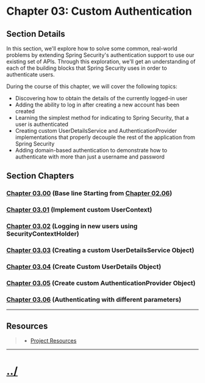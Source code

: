 # Chapter 03: Custom Authentication


## Section Details
In this section, we'll explore how to solve some common, real-world problems
by extending Spring Security's authentication support to use our existing set of APIs.
Through this exploration, we'll get an understanding of each of the building blocks
that Spring Security uses in order to authenticate users.



During the course of this chapter, we will cover the following topics:

* Discovering how to obtain the details of the currently logged-in user
* Adding the ability to log in after creating a new account has been created
* Learning the simplest method for indicating to Spring Security, that a user is authenticated
* Creating custom UserDetailsService and AuthenticationProvider implementations that properly decouple the rest of the application from Spring Security
* Adding domain-based authentication to demonstrate how to authenticate with more than just a username and password


## Section Chapters

### [Chapter 03.00](./chapter03.00/) (Base line Starting from [Chapter 02.06](./../chapter02/chapter02.06/))

### [Chapter 03.01](./chapter03.01/) (Implement custom UserContext)

### [Chapter 03.02](./chapter03.02/) (Logging in new users using SecurityContextHolder)

### [Chapter 03.03](./chapter03.03/) (Creating a custom UserDetailsService Object)

### [Chapter 03.04](./chapter03.04/) (Create Custom UserDetails Object)

### [Chapter 03.05](./chapter03.05/) (Create custom AuthenticationProvider Object)

### [Chapter 03.06](./chapter03.06/) (Authenticating with different parameters)


---

## Resources
> * [Project Resources](../docs/resources.md)


---

# [../](../README.md)
